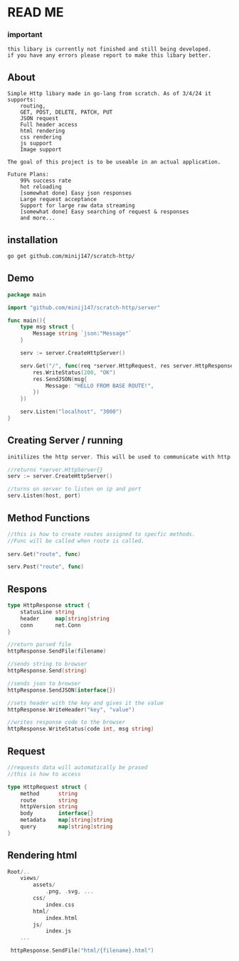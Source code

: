 # READ ME

### important
    this libary is currently not finished and still being developed.
    if you have any errors please report to make this libary better.

## About

    Simple Http libary made in go-lang from scratch. As of 3/4/24 it supports:
        routing,
        GET, POST, DELETE, PATCH, PUT
        JSON request
        Full header access
        html rendering
        css rendering
        js support
        Image support
    
    The goal of this project is to be useable in an actual application. 

    Future Plans:
        99% success rate
        hot reloading 
        [somewhat done] Easy json responses
        Large request acceptance 
        Support for large raw data streaming
        [somewhat done] Easy searching of request & responses
        and more... 


## installation
```bash
go get github.com/minij147/scratch-http/
```
## Demo
```go
package main

import "github.com/minij147/scratch-http/server"

func main(){
    type msg struct {
	    Message string `json:"Message"`
    }

    serv := server.CreateHttpServer()

    serv.Get("/", func(req *server.HttpRequest, res server.HttpResponse) {
        res.WriteStatus(200, "OK")
        res.SendJSON(msg{
            Message: "HELLO FROM BASE ROUTE!",
        })
    })

    serv.Listen("localhost", "3000")
}
```
## Creating Server / running
```go
initilizes the http server. This will be used to communicate with http.

//returns *server.HttpServer{}
serv := server.CreateHttpServer() 

//turns on server to listen on ip and port
serv.Listen(host, port) 
```

## Method Functions
```go
//this is how to create routes assigned to specfic methods. 
//Func will be called when route is called.
    
serv.Get("route", func)

serv.Post("route", func)
```

## Respons
```go
type HttpResponse struct {
    statusLine string  
    header     map[string]string
    conn       net.Conn
}   

//return parsed file
httpResponse.SendFile(filename)

//sends string to browser
httpResponse.Send(string)

//sends json to browser
httpResponse.SendJSON(interface{})

//sets header with the key and gives it the value
httpResponse.WriteHeader("key", "value")

//writes response code to the browser
httpResponse.WriteStatus(code int, msg string)
```
## Request
```go
//requests data will automatically be prased
//this is how to access

type HttpRequest struct {
    method      string
    route       string
    httpVersion string
    body        interface{}
    metadata    map[string]string
    query       map[string]string
}
```
## Rendering html 
```go
Root/..
    views/
        assets/
            .png, .svg, ...
        css/
            index.css
        html/
            index.html
        js/
            index.js
    ...

 httpResponse.SendFile("html/{filename}.html")
```